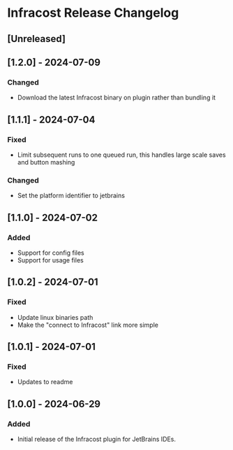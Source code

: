 <!-- Keep a Changelog guide -> https://keepachangelog.com -->

# Infracost Release Changelog

## [Unreleased]

## [1.2.0] - 2024-07-09

### Changed

- Download the latest Infracost binary on plugin rather than bundling it

## [1.1.1] - 2024-07-04

### Fixed

- Limit subsequent runs to one queued run, this handles large scale saves and button mashing

### Changed

- Set the platform identifier to jetbrains

## [1.1.0] - 2024-07-02

### Added

- Support for config files
- Support for usage files

## [1.0.2] - 2024-07-01

### Fixed

- Update linux binaries path
- Make the "connect to Infracost" link more simple

## [1.0.1] - 2024-07-01

### Fixed

- Updates to readme

## [1.0.0] - 2024-06-29

### Added

- Initial release of the Infracost plugin for JetBrains IDEs.